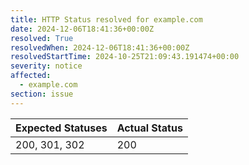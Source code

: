 ```yaml
---
title: HTTP Status resolved for example.com
date: 2024-12-06T18:41:36+00:00Z
resolved: True
resolvedWhen: 2024-12-06T18:41:36+00:00Z
resolvedStartTime: 2024-10-25T21:09:43.191474+00:00
severity: notice
affected:
  - example.com
section: issue
---
```


| Expected Statuses | Actual Status  |
|-------------------|----------------|
| 200, 301, 302 | 200 |
